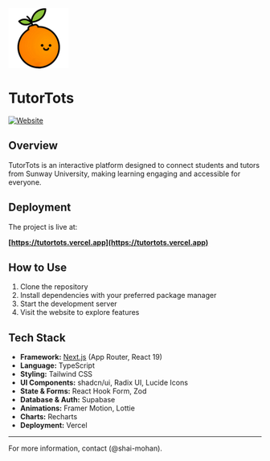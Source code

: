 <img src="public/logo.png" alt="TutorTots Logo" width="120" />

# TutorTots

[![Website](https://img.shields.io/badge/Visit%20Website-tutortots.vercel.app-blue?style=for-the-badge)](https://tutortots.vercel.app)

## Overview

TutorTots is an interactive platform designed to connect students and tutors from Sunway University, making learning engaging and accessible for everyone.

## Deployment

The project is live at:

**[https://tutortots.vercel.app](https://tutortots.vercel.app)**

## How to Use

1. Clone the repository
2. Install dependencies with your preferred package manager
3. Start the development server
4. Visit the website to explore features

## Tech Stack

- **Framework:** [Next.js](https://nextjs.org/) (App Router, React 19)
- **Language:** TypeScript
- **Styling:** Tailwind CSS
- **UI Components:** shadcn/ui, Radix UI, Lucide Icons
- **State & Forms:** React Hook Form, Zod
- **Database & Auth:** Supabase
- **Animations:** Framer Motion, Lottie
- **Charts:** Recharts
- **Deployment:** Vercel
---

For more information, contact (@shai-mohan).
